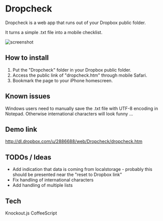 Dropcheck
=========

Dropcheck is a web app that runs out of your Dropbox public folder.

It turns a simple .txt file into a mobile checklist.

![screenshot](http://www.jakobloekkemadsen.com/wp-content/uploads/2011/09/dropcheck1.png)

How to install
--------------
1. Put the "Dropcheck" folder in your Dropbox public folder.
3. Access the public link of "dropcheck.htm" through mobile Safari.
4. Bookmark the page to your iPhone homescreen.

Known issues
------------
Windows users need to manually save the .txt file with UTF-8 encoding in Notepad. 
Otherwise international characters will look funny ...

Demo link 
---------
http://dl.dropbox.com/u/2886688/web/Dropcheck/dropcheck.htm


TODOs / Ideas
----

* Add indication that data is coming from localstorage - probably this should be presented near the "reset to Dropbox link"
* Fix handling of international characters
* Add handling of multiple lists

Tech
----
Knockout.js
CoffeeScript